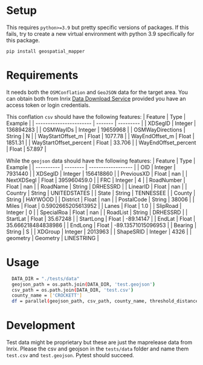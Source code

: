 # Setup
This requires `python>=3.9` but pretty specific versions of packages. If this fails, try to create a new virtual environment with python 3.9 specifically for this package.
```
pip install geospatial_mapper
```

# Requirements
It needs both the `OSMConflation` and `GeoJSON` data for the target area. You can obtain both from Inrix [Data Download Service](https://docs.inrix.com/datadownload/datadownload/) provided you have an access token or login credentials.

This conflation `csv` should have the following features:
| Feature                 | Type    | Example   |
| ----------------------- | ------- | --------- |
| XDSegID                 | Integer | 136894283 |
| OSMWayIDs               | Integer | 19659968  |
| OSMWayDirections        | String  | N         |
| WayStartOffset\_m       | Float   | 1077.78   |
| WayEndOffset\_m         | Float   | 1851.31   |
| WayStartOffset\_percent | Float   | 33.706    |
| WayEndOffset\_percent   | Float   | 57.897    |

While the `geojson` data should have the following features:
| Feature    | Type     | Example            |
| ---------- | -------- | ------------------ |
| OID        | Integer  | 7931440            |
| XDSegID    | Integer  | 156418860          |
| PreviousXD | Float    | nan                |
| NextXDSegI | Float    | 395960459.0        |
| FRC        | Integer  | 4                  |
| RoadNumber | Float    | nan                |
| RoadName   | String   | DRHESSRD           |
| LinearID   | Float    | nan                |
| Country    | String   | UNITEDSTATES       |
| State      | String   | TENNESSEE          |
| County     | String   | HAYWOOD            |
| District   | Float    | nan                |
| PostalCode | String   | 38006              |
| Miles      | Float    | 0.5902665205613952 |
| Lanes      | Float    | 1.0                |
| SlipRoad   | Integer  | 0                  |
| SpecialRoa | Float    | nan                |
| RoadList   | String   | DRHESSRD           |
| StartLat   | Float    | 35.67248           |
| StartLong  | Float    | -89.14147          |
| EndLat     | Float    | 35.666218484838986 |
| EndLong    | Float    | -89.13571015096953 |
| Bearing    | String   | S                  |
| XDGroup    | Integer  | 2013963            |
| ShapeSRID  | Integer  | 4326               |
| geometry   | Geometry | LINESTRING         |


# Usage

```bash
  DATA_DIR = "./tests/data"
  geojson_path = os.path.join(DATA_DIR, 'test.geojson')
  csv_path = os.path.join(DATA_DIR, 'test.csv')
  county_name = ['CROCKETT']
  df = parallel(geojson_path, csv_path, county_name, threshold_distance=25)
```

# Development
Test data might be proprietary but these are just the maprelease data from Inrix.
Please the csv and geojson in the `tests/data` folder and name them `test.csv` and `test.geojson`. Pytest should succeed.